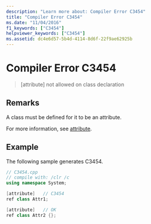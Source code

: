 ```yaml
---
description: "Learn more about: Compiler Error C3454"
title: "Compiler Error C3454"
ms.date: "11/04/2016"
f1_keywords: ["C3454"]
helpviewer_keywords: ["C3454"]
ms.assetid: dc4e6d57-5b4d-4114-8d6f-22f9ae62925b
---
```

# Compiler Error C3454

> [attribute] not allowed on class declaration

## Remarks

A class must be defined for it to be an attribute.

For more information, see [attribute](../../windows/attributes/attribute.md).

## Example

The following sample generates C3454.

```cpp
// C3454.cpp
// compile with: /clr /c
using namespace System;

[attribute]   // C3454
ref class Attr1;

[attribute]   // OK
ref class Attr2 {};
```
